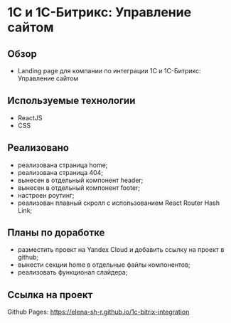 # 1С и 1С-Битрикс: Управление сайтом

## Обзор
* Landing page для компании по интеграции 1С и 1С-Битрикс: Управление сайтом

## Используемые технологии
* ReactJS
* CSS

## Реализовано
* реализована страница home;
* реализована страница 404;
* вынесен в отдельный компонент header;
* вынесен в отдельный компонент footer;
* настроен роутинг;
* реализован плавный скролл с использованием React Router Hash Link;

## Планы по доработке
* разместить проект на Yandex Cloud и добавить ссылку на проект в github;
* вынести секции home в отдельные файлы компонентов;
* реализовать функционал слайдера;

## Ссылка на проект
Github Pages: https://elena-sh-r.github.io/1c-bitrix-integration